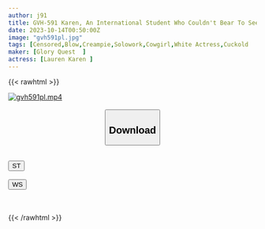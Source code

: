 ```yaml
---
author: j91
title: GVH-591 Karen, An International Student Who Couldn't Bear To See Me And My Girlfriend Getting Into A Rut, Gave Me An American Erection Improvement Blowjob That Was So Amazing That I Ended Up Rotting With Explosive Flying Ejaculations Without Waiting For The Night With Her Every Day. Lauren Hanakoi
date: 2023-10-14T00:50:00Z
image: "gvh591pl.jpg"
tags: [Censored,Blow,Creampie,Solowork,Cowgirl,White Actress,Cuckold	]
maker: [Glory Quest  ]
actress: [Lauren Karen ]
---
```



{{< rawhtml >}}

<div class="video" data-videoid="AoOJ3Z3gDXhXrZe">
    <a href="javascript:;">
        <img src="https://my.j91.asia/posts/gvh591pl/gvh591pl.jpg" width="WIDTH" height="HEIGHT" alt="gvh591pl.mp4" loading="lazy">
    </a>
</div>

<script type="text/javascript" src="https://j91.asia/asset/on-demand-st.js"></script>

<br>
  <link rel="stylesheet" href="https://j91.asia/asset/bs5.css">
  
  <center>
  <button class="btn btn-primary" type="button" data-bs-toggle="collapse" data-bs-target=".multi-collapse" aria-expanded="false" aria-controls="multiCollapseExample1 multiCollapseExample2"><h2>Download</h2></button></center>
</p>
<div class="row">
  <div class="col">
    <div class="collapse multi-collapse" id="multiCollapseExample1">
      <div class="card card-body">
	      	      <br>
<div class="buttons">  
<a href="https://streamtape.to/v/AoOJ3Z3gDXhXrZe"><button class="btn-hover color-3"><i class="fa fa-download"></i> ST</button></a></div>
    </div>
  </div>
</div>
  <div class="col">
    <div class="collapse multi-collapse" id="multiCollapseExample2">
      <div class="card card-body">
	      <br>
<div class="buttons">
    <a href="https://wolfstream.tv/x1hjtkkh5sl8"><button class="btn-hover color-9"><i class="fa fa-download"></i> WS</button></a></div>
<br><br>
      </div>
    </div>
  </div>
</div>

{{< /rawhtml >}}